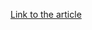 [Link to the article](https://www.trendmicro.com/en_us/research/23/c/managed-xdr-exposes-spear-phishing-campaign-targeting-hospitalit.html)
